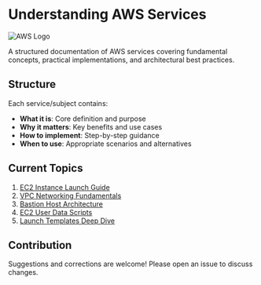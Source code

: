 # Understanding AWS Services

![AWS Logo](https://d1.awsstatic.com/logos/aws-logo-lockups/poweredbyaws/PB_AWS_logo_RGB_stacked_REV_SQ.91cd4af40773cbfbd15577a3c2b8a346fe3e8fa2.png)

A structured documentation of AWS services covering fundamental concepts, practical implementations, and architectural best practices.

## Structure
Each service/subject contains:
- **What it is**: Core definition and purpose
- **Why it matters**: Key benefits and use cases
- **How to implement**: Step-by-step guidance
- **When to use**: Appropriate scenarios and alternatives

## Current Topics
1. [EC2 Instance Launch Guide](Amazon%20EC2/Launching_Instances.md)
2. [VPC Networking Fundamentals](Amazon%20VPC/Networking_Core_Components.md)
3. [Bastion Host Architecture](Security/Bastion_Hosts.md)
4. [EC2 User Data Scripts](Amazon%20EC2/User_Data.md)
5. [Launch Templates Deep Dive](Amazon%20EC2/Launch_Templates.md)

## Contribution
Suggestions and corrections are welcome! Please open an issue to discuss changes.
